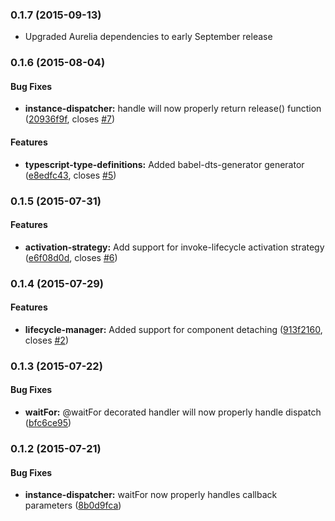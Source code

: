 ### 0.1.7 (2015-09-13)

* Upgraded Aurelia dependencies to early September release

### 0.1.6 (2015-08-04)

#### Bug Fixes

* **instance-dispatcher:** handle will now properly return release() function ([20936f9f](https://github.com/tfrydrychewicz/aurelia-flux/commit/20936f9f400b3e457a9a88c146e0741bc9091041), closes [#7](https://github.com/tfrydrychewicz/aurelia-flux/issues/7))

#### Features

* **typescript-type-definitions:** Added babel-dts-generator generator ([e8edfc43](https://github.com/tfrydrychewicz/aurelia-flux/commit/e8edfc43fb7f4bc73ff47d4b7014994caed132d6), closes [#5](https://github.com/tfrydrychewicz/aurelia-flux/issues/5))

### 0.1.5 (2015-07-31)

#### Features

* **activation-strategy:** Add support for invoke-lifecycle activation strategy ([e6f08d0d](https://github.com/tfrydrychewicz/aurelia-flux/commit/e6f08d0d3bea03db46ba0acf3b402f418c043e9c), closes [#6](https://github.com/tfrydrychewicz/aurelia-flux/issues/6))

### 0.1.4 (2015-07-29)

#### Features

* **lifecycle-manager:** Added support for component detaching ([913f2160](https://github.com/tfrydrychewicz/aurelia-flux/commit/913f2160286e989d27947a1cc50be5d1ad84af95), closes [#2](https://github.com/tfrydrychewicz/aurelia-flux/issues/2))

### 0.1.3 (2015-07-22)

#### Bug Fixes

* **waitFor:** @waitFor decorated handler will now properly handle dispatch ([bfc6ce95](https://github.com/tfrydrychewicz/aurelia-flux/commit/bfc6ce95e4b4938afa6b3644cc35aea29cc60ead))

### 0.1.2 (2015-07-21)

#### Bug Fixes

* **instance-dispatcher:** waitFor now properly handles callback parameters ([8b0d9fca](https://github.com/tfrydrychewicz/aurelia-flux/commit/8b0d9fca2734ba93ebbe3b15ed600aa5b6340541))

